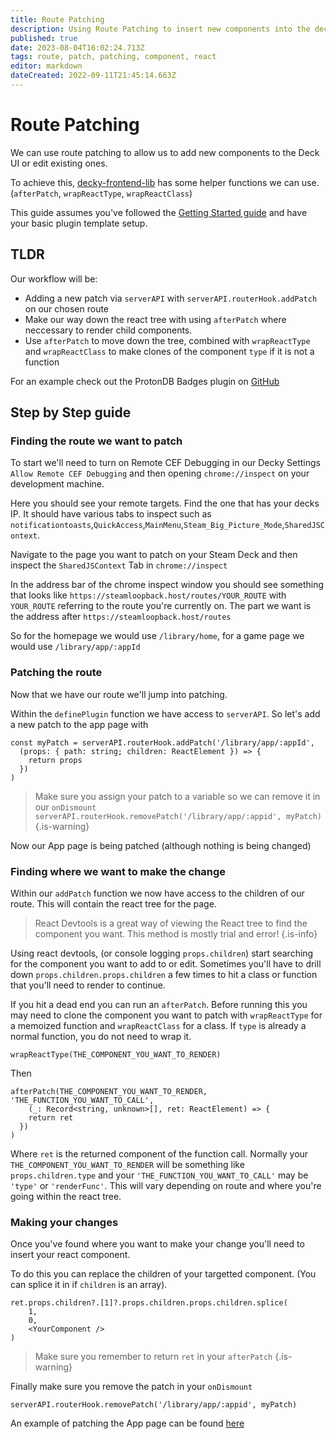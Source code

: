 ```yaml
---
title: Route Patching
description: Using Route Patching to insert new components into the deck UI or edit existing.
published: true
date: 2023-08-04T16:02:24.713Z
tags: route, patch, patching, component, react
editor: markdown
dateCreated: 2022-09-11T21:45:14.663Z
---
```


# Route Patching
We can use route patching to allow us to add new components to the Deck UI or edit existing ones.

To achieve this, [decky-frontend-lib](https://github.com/SteamDeckHomebrew/decky-frontend-lib) has some helper functions we can use. (`afterPatch`, `wrapReactType`, `wrapReactClass`)

This guide assumes you've followed the [Getting Started guide](/en/plugin-dev/getting-started) and have your basic plugin template setup.

## TLDR
Our workflow will be:
- Adding a new patch via `serverAPI` with `serverAPI.routerHook.addPatch` on our chosen route
- Make our way down the react tree with using `afterPatch` where neccessary to render child components.
- Use `afterPatch` to move down the tree, combined with `wrapReactType` and `wrapReactClass` to make clones of the component `type` if it is not a function

For an example check out the ProtonDB Badges plugin on [GitHub](https://github.com/OMGDuke/protondb-decky)

## Step by Step guide

### Finding the route we want to patch

To start we'll need to turn on Remote CEF Debugging in our Decky Settings `Allow Remote CEF Debugging` and then opening `chrome://inspect` on your development machine.

Here you should see your remote targets. Find the one that has your decks IP. It should have various tabs to inspect such as `notificationtoasts`,`QuickAccess`,`MainMenu`,`Steam_Big_Picture_Mode`,`SharedJSContext`.

Navigate to the page you want to patch on your Steam Deck and then inspect the `SharedJSContext` Tab in `chrome://inspect`

In the address bar of the chrome inspect window you should see something that looks like `https://steamloopback.host/routes/YOUR_ROUTE` with `YOUR_ROUTE` referring to the route you're currently on. The part we want is the address after `https://steamloopback.host/routes`

So for the homepage we would use `/library/home`, for a game page we would use `/library/app/:appId`

### Patching the route

Now that we have our route we'll jump into patching.

Within the `definePlugin` function we have access to `serverAPI`. So let's add a new patch to the app page with
```
const myPatch = serverAPI.routerHook.addPatch('/library/app/:appId',
  (props: { path: string; children: ReactElement }) => {
  	return props
  })
)
```
> Make sure you assign your patch to a variable so we can remove it in our `onDismount`
> `serverAPI.routerHook.removePatch('/library/app/:appid', myPatch)`
{.is-warning}

Now our App page is being patched (although nothing is being changed)

### Finding where we want to make the change

Within our `addPatch` function we now have access to the children of our route. This will contain the react tree for the page.

> React Devtools is a great way of viewing the React tree to find the component you want.
> This method is mostly trial and error!
{.is-info}

Using react devtools, (or console logging `props.children`) start searching for the component you want to add to or edit. Sometimes you'll have to drill down `props.children.props.children` a few times to hit a class or function that you'll need to render to continue.

If you hit a dead end you can run an `afterPatch`. Before running this you may need to clone the component you want to patch with `wrapReactType` for a memoized function and `wrapReactClass` for a class. If `type` is already a normal function, you do not need to wrap it.

```
wrapReactType(THE_COMPONENT_YOU_WANT_TO_RENDER)
```

Then

```
afterPatch(THE_COMPONENT_YOU_WANT_TO_RENDER, 'THE_FUNCTION_YOU_WANT_TO_CALL',
	(_: Record<string, unknown>[], ret: ReactElement) => {
  	return ret
  })
)
```
Where `ret` is the returned component of the function call. Normally your `THE_COMPONENT_YOU_WANT_TO_RENDER` will be something like `props.children.type` and your `'THE_FUNCTION_YOU_WANT_TO_CALL'` may be `'type'` or `'renderFunc'`. This will vary depending on route and where you're going within the react tree.

### Making your changes

Once you've found where you want to make your change you'll need to insert your react component.

To do this you can replace the children of your targetted component. (You can splice it in if `children` is an array).

```
ret.props.children?.[1]?.props.children.props.children.splice(
	1,
	0,
	<YourComponent />
)
```
> Make sure you remember to return `ret` in your `afterPatch`
{.is-warning}

Finally make sure you remove the patch in your `onDismount`
```
serverAPI.routerHook.removePatch('/library/app/:appid', myPatch)
```

An example of patching the App page can be found [here](https://github.com/OMGDuke/protondb-decky/blob/main/src/lib/patchLibraryApp.tsx)
